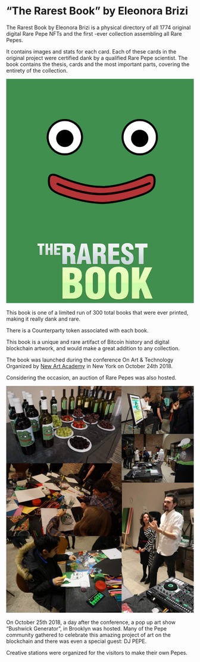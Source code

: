 # “The Rarest Book” by Eleonora Brizi

The Rarest Book by Eleonora Brizi is a physical directory of all 1774 original digital Rare Pepe NFTs and the first -ever collection assembling all Rare Pepes.

It contains images and stats for each card. Each of these cards in the original project were certified dank by a qualified Rare Pepe scientist. The book contains the thesis, cards and the most important parts, covering the entirety of the collection.

!["The Rarest Book" cover](<../../.gitbook/assets/the rarest book cover.png>)

This book is one of a limited run of 300 total books that were ever printed, making it really dank and rare.

There is a Counterparty token associated with each book.

This book is a unique and rare artifact of Bitcoin history and digital blockchain artwork, and would make a great addition to any collection.

The book was launched during the conference On Art & Technology Organized by [New Art Academy](https://www.newartacademy.com/) in New York on October 24th 2018.

Considering the occasion, an auction of Rare Pepes was also hosted.

![Moments from the auction](<../../.gitbook/assets/Screenshot 2022-03-31 045741.png>)

On October 25th 2018, a day after the conference, a pop up art show “Bushwick Generator”, in Brooklyn was hosted. Many of the Pepe community gathered to celebrate this amazing project of art on the blockchain and there was even a special guest: DJ PEPE.

Creative stations were organized for the visitors to make their own Pepes.
